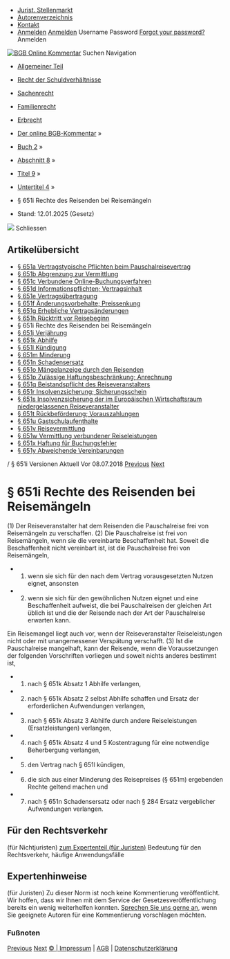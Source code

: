   * [Jurist. Stellenmarkt](https://bgb.kommentar.de/Buch-2/Abschnitt-8/Titel-9/Untertitel-4/</job-board> "Jurist. Stellenmarkt")
  * [Autorenverzeichnis](https://bgb.kommentar.de/Buch-2/Abschnitt-8/Titel-9/Untertitel-4/</Autorenverzeichnis> "Autorenverzeichnis")
  * [Kontakt](https://bgb.kommentar.de/Buch-2/Abschnitt-8/Titel-9/Untertitel-4/</Kontakt>)
  * [Anmelden](https://bgb.kommentar.de/Buch-2/Abschnitt-8/Titel-9/Untertitel-4/<#login> "show login form") [Anmelden](https://bgb.kommentar.de/Buch-2/Abschnitt-8/Titel-9/Untertitel-4/<#> "hide login form") Username Password
[Forgot your password?](https://bgb.kommentar.de/Buch-2/Abschnitt-8/Titel-9/Untertitel-4/</user/forgotpassword>) Anmelden 


[![BGB Online Kommentar](https://bgb.kommentar.de/extension/bgb/design/bgb/images/logo.png)](https://bgb.kommentar.de/Buch-2/Abschnitt-8/Titel-9/Untertitel-4/</> "BGB Online Kommentar")
Suchen
Navigation
  * [Allgemeiner Teil](https://bgb.kommentar.de/Buch-2/Abschnitt-8/Titel-9/Untertitel-4/</Buch-1>)
  * [Recht der Schuldverhältnisse](https://bgb.kommentar.de/Buch-2/Abschnitt-8/Titel-9/Untertitel-4/</Buch-2>)
  * [Sachenrecht](https://bgb.kommentar.de/Buch-2/Abschnitt-8/Titel-9/Untertitel-4/</Buch-3>)
  * [Familienrecht](https://bgb.kommentar.de/Buch-2/Abschnitt-8/Titel-9/Untertitel-4/</Buch-4>)
  * [Erbrecht](https://bgb.kommentar.de/Buch-2/Abschnitt-8/Titel-9/Untertitel-4/</Buch-5>)


  * [Der online BGB-Kommentar](https://bgb.kommentar.de/Buch-2/Abschnitt-8/Titel-9/Untertitel-4/</>) »
  * [Buch 2](https://bgb.kommentar.de/Buch-2/Abschnitt-8/Titel-9/Untertitel-4/</Buch-2>) »
  * [Abschnitt 8](https://bgb.kommentar.de/Buch-2/Abschnitt-8/Titel-9/Untertitel-4/</Buch-2/Abschnitt-8>) »
  * [Titel 9](https://bgb.kommentar.de/Buch-2/Abschnitt-8/Titel-9/Untertitel-4/</Buch-2/Abschnitt-8/Titel-9>) »
  * [Untertitel 4](https://bgb.kommentar.de/Buch-2/Abschnitt-8/Titel-9/Untertitel-4/</Buch-2/Abschnitt-8/Titel-9/Untertitel-4>) »
  * § 651i Rechte des Reisenden bei Reisemängeln 
  * Stand: 12.01.2025 (Gesetz) 


![](https://vg01.met.vgwort.de/na/1c9909529ead4f509072c06d9081a7d5)
Schliessen 
## Artikelübersicht
  * [ § 651a Vertragstypische Pflichten beim Pauschalreisevertrag ](https://bgb.kommentar.de/Buch-2/Abschnitt-8/Titel-9/Untertitel-4/</Buch-2/Abschnitt-8/Titel-9/Untertitel-4/Vertragstypische-Pflichten-beim-Pauschalreisevertrag>)
  * [ § 651b Abgrenzung zur Vermittlung ](https://bgb.kommentar.de/Buch-2/Abschnitt-8/Titel-9/Untertitel-4/</Buch-2/Abschnitt-8/Titel-9/Untertitel-4/Abgrenzung-zur-Vermittlung>)
  * [ § 651c Verbundene Online-Buchungsverfahren ](https://bgb.kommentar.de/Buch-2/Abschnitt-8/Titel-9/Untertitel-4/</Buch-2/Abschnitt-8/Titel-9/Untertitel-4/Verbundene-Online-Buchungsverfahren>)
  * [ § 651d Informationspflichten; Vertragsinhalt ](https://bgb.kommentar.de/Buch-2/Abschnitt-8/Titel-9/Untertitel-4/</Buch-2/Abschnitt-8/Titel-9/Untertitel-4/Informationspflichten-Vertragsinhalt>)
  * [ § 651e Vertragsübertragung ](https://bgb.kommentar.de/Buch-2/Abschnitt-8/Titel-9/Untertitel-4/</Buch-2/Abschnitt-8/Titel-9/Untertitel-4/Vertragsuebertragung>)
  * [ § 651f Änderungsvorbehalte; Preissenkung ](https://bgb.kommentar.de/Buch-2/Abschnitt-8/Titel-9/Untertitel-4/</Buch-2/Abschnitt-8/Titel-9/Untertitel-4/Aenderungsvorbehalte-Preissenkung>)
  * [ § 651g Erhebliche Vertragsänderungen ](https://bgb.kommentar.de/Buch-2/Abschnitt-8/Titel-9/Untertitel-4/</Buch-2/Abschnitt-8/Titel-9/Untertitel-4/Erhebliche-Vertragsaenderungen>)
  * [ § 651h Rücktritt vor Reisebeginn ](https://bgb.kommentar.de/Buch-2/Abschnitt-8/Titel-9/Untertitel-4/</Buch-2/Abschnitt-8/Titel-9/Untertitel-4/Ruecktritt-vor-Reisebeginn>)
  * § 651i Rechte des Reisenden bei Reisemängeln 
  * [ § 651j Verjährung ](https://bgb.kommentar.de/Buch-2/Abschnitt-8/Titel-9/Untertitel-4/</Buch-2/Abschnitt-8/Titel-9/Untertitel-4/Verjaehrung>)
  * [ § 651k Abhilfe ](https://bgb.kommentar.de/Buch-2/Abschnitt-8/Titel-9/Untertitel-4/</Buch-2/Abschnitt-8/Titel-9/Untertitel-4/Abhilfe>)
  * [ § 651l Kündigung ](https://bgb.kommentar.de/Buch-2/Abschnitt-8/Titel-9/Untertitel-4/</Buch-2/Abschnitt-8/Titel-9/Untertitel-4/Kuendigung>)
  * [ § 651m Minderung ](https://bgb.kommentar.de/Buch-2/Abschnitt-8/Titel-9/Untertitel-4/</Buch-2/Abschnitt-8/Titel-9/Untertitel-4/Minderung>)
  * [ § 651n Schadensersatz ](https://bgb.kommentar.de/Buch-2/Abschnitt-8/Titel-9/Untertitel-4/</Buch-2/Abschnitt-8/Titel-9/Untertitel-4/Schadensersatz>)
  * [ § 651o Mängelanzeige durch den Reisenden ](https://bgb.kommentar.de/Buch-2/Abschnitt-8/Titel-9/Untertitel-4/</Buch-2/Abschnitt-8/Titel-9/Untertitel-4/Maengelanzeige-durch-den-Reisenden>)
  * [ § 651p Zulässige Haftungsbeschränkung; Anrechnung ](https://bgb.kommentar.de/Buch-2/Abschnitt-8/Titel-9/Untertitel-4/</Buch-2/Abschnitt-8/Titel-9/Untertitel-4/Zulaessige-Haftungsbeschraenkung-Anrechnung>)
  * [ § 651q Beistandspflicht des Reiseveranstalters ](https://bgb.kommentar.de/Buch-2/Abschnitt-8/Titel-9/Untertitel-4/</Buch-2/Abschnitt-8/Titel-9/Untertitel-4/Beistandspflicht-des-Reiseveranstalters>)
  * [ § 651r Insolvenzsicherung; Sicherungsschein ](https://bgb.kommentar.de/Buch-2/Abschnitt-8/Titel-9/Untertitel-4/</Buch-2/Abschnitt-8/Titel-9/Untertitel-4/Insolvenzsicherung-Sicherungsschein>)
  * [ § 651s Insolvenzsicherung der im Europäischen Wirtschaftsraum niedergelassenen Reiseveranstalter ](https://bgb.kommentar.de/Buch-2/Abschnitt-8/Titel-9/Untertitel-4/</Buch-2/Abschnitt-8/Titel-9/Untertitel-4/Insolvenzsicherung-der-im-Europaeischen-Wirtschaftsraum-niedergelassenen-Reiseveranstalter>)
  * [ § 651t Rückbeförderung; Vorauszahlungen ](https://bgb.kommentar.de/Buch-2/Abschnitt-8/Titel-9/Untertitel-4/</Buch-2/Abschnitt-8/Titel-9/Untertitel-4/Rueckbefoerderung-Vorauszahlungen>)
  * [ § 651u Gastschulaufenthalte ](https://bgb.kommentar.de/Buch-2/Abschnitt-8/Titel-9/Untertitel-4/</Buch-2/Abschnitt-8/Titel-9/Untertitel-4/Gastschulaufenthalte>)
  * [ § 651v Reisevermittlung ](https://bgb.kommentar.de/Buch-2/Abschnitt-8/Titel-9/Untertitel-4/</Buch-2/Abschnitt-8/Titel-9/Untertitel-4/Reisevermittlung>)
  * [ § 651w Vermittlung verbundener Reiseleistungen ](https://bgb.kommentar.de/Buch-2/Abschnitt-8/Titel-9/Untertitel-4/</Buch-2/Abschnitt-8/Titel-9/Untertitel-4/Vermittlung-verbundener-Reiseleistungen>)
  * [ § 651x Haftung für Buchungsfehler ](https://bgb.kommentar.de/Buch-2/Abschnitt-8/Titel-9/Untertitel-4/</Buch-2/Abschnitt-8/Titel-9/Untertitel-4/Haftung-fuer-Buchungsfehler>)
  * [ § 651y Abweichende Vereinbarungen ](https://bgb.kommentar.de/Buch-2/Abschnitt-8/Titel-9/Untertitel-4/</Buch-2/Abschnitt-8/Titel-9/Untertitel-4/Abweichende-Vereinbarungen>)


/ § 651i 
Versionen  Aktuell Vor 08.07.2018
[Previous](https://bgb.kommentar.de/Buch-2/Abschnitt-8/Titel-9/Untertitel-4/</Buch-2/Abschnitt-8/Titel-9/Untertitel-4/Ruecktritt-vor-Reisebeginn> "§ 651h Rücktritt vor Reisebeginn") [Next](https://bgb.kommentar.de/Buch-2/Abschnitt-8/Titel-9/Untertitel-4/</Buch-2/Abschnitt-8/Titel-9/Untertitel-4/Verjaehrung> "§ 651j Verjährung")
# § 651i Rechte des Reisenden bei Reisemängeln
(1) Der Reiseveranstalter hat dem Reisenden die Pauschalreise frei von Reisemängeln zu verschaffen.
(2) Die Pauschalreise ist frei von Reisemängeln, wenn sie die vereinbarte Beschaffenheit hat. Soweit die Beschaffenheit nicht vereinbart ist, ist die Pauschalreise frei von Reisemängeln, 
  * 1. wenn sie sich für den nach dem Vertrag vorausgesetzten Nutzen eignet, ansonsten
  * 2. wenn sie sich für den gewöhnlichen Nutzen eignet und eine Beschaffenheit aufweist, die bei Pauschalreisen der gleichen Art üblich ist und die der Reisende nach der Art der Pauschalreise erwarten kann.


Ein Reisemangel liegt auch vor, wenn der Reiseveranstalter Reiseleistungen nicht oder mit unangemessener Verspätung verschafft.
(3) Ist die Pauschalreise mangelhaft, kann der Reisende, wenn die Voraussetzungen der folgenden Vorschriften vorliegen und soweit nichts anderes bestimmt ist, 
  * 1. nach § 651k Absatz 1 Abhilfe verlangen,
  * 2. nach § 651k Absatz 2 selbst Abhilfe schaffen und Ersatz der erforderlichen Aufwendungen verlangen,
  * 3. nach § 651k Absatz 3 Abhilfe durch andere Reiseleistungen (Ersatzleistungen) verlangen,
  * 4. nach § 651k Absatz 4 und 5 Kostentragung für eine notwendige Beherbergung verlangen,
  * 5. den Vertrag nach § 651l kündigen,
  * 6. die sich aus einer Minderung des Reisepreises (§ 651m) ergebenden Rechte geltend machen und
  * 7. nach § 651n Schadensersatz oder nach § 284 Ersatz vergeblicher Aufwendungen verlangen.


## Für den Rechtsverkehr 
(für Nichtjuristen)
[zum Expertenteil (für Juristen)](https://bgb.kommentar.de/Buch-2/Abschnitt-8/Titel-9/Untertitel-4/<#expertenhinweise>)
Bedeutung für den Rechtsverkehr, häufige Anwendungsfälle
## Expertenhinweise
(für Juristen)
Zu dieser Norm ist noch keine Kommentierung veröffentlicht. Wir hoffen, dass wir Ihnen mit dem Service der Gesetzesveröffentlichung bereits ein wenig weiterhelfen konnten. [Sprechen Sie uns gerne an](https://bgb.kommentar.de/Buch-2/Abschnitt-8/Titel-9/Untertitel-4/</Kontakt>), wenn Sie geeignete Autoren für eine Kommentierung vorschlagen möchten. 
### Fußnoten
[Previous](https://bgb.kommentar.de/Buch-2/Abschnitt-8/Titel-9/Untertitel-4/</Buch-2/Abschnitt-8/Titel-9/Untertitel-4/Ruecktritt-vor-Reisebeginn> "§ 651h Rücktritt vor Reisebeginn") [Next](https://bgb.kommentar.de/Buch-2/Abschnitt-8/Titel-9/Untertitel-4/</Buch-2/Abschnitt-8/Titel-9/Untertitel-4/Verjaehrung> "§ 651j Verjährung")
[© | Impressum](https://bgb.kommentar.de/Buch-2/Abschnitt-8/Titel-9/Untertitel-4/</Kontakt>) | [AGB](https://bgb.kommentar.de/Buch-2/Abschnitt-8/Titel-9/Untertitel-4/</AGB>) | [Datenschutzerklärung](https://bgb.kommentar.de/Buch-2/Abschnitt-8/Titel-9/Untertitel-4/</Datenschutzerklaerung-fuer-Leser>)
